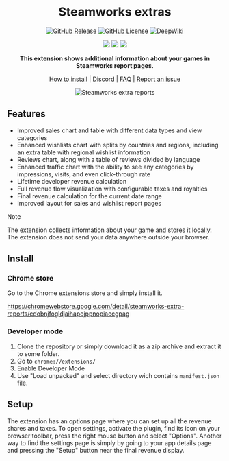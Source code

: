 <div align="center">

# Steamworks extras
[![GitHub Release][github_release_badge]][github_release_link]
[![GitHub License][github_license_badge]][github_license_link]
[![DeepWiki][deepwiki_badge]][deepwiki_link]

[![][chrome_ext_badge]][chrome_ext_link]
[![][chrome_store_rating_badge]][chrome_ext_link]
[![][chrome_store_users_badge]][chrome_ext_link]

**This extension shows additional information about your games in Steamworks report pages.**

[How to install](https://github.com/Flakky/steamworks-extras/wiki/How-to-install) | [Discord](https://discord.gg/zmpUPnP4BM) | [FAQ](https://github.com/Flakky/steamworks-extras/wiki/FAQ) | [Report an issue](https://github.com/Flakky/steamworks-extras/issues)

![Steamworks extra reports](assets/AppDetailsScreenshot.jpg)
</div>

## Features
- Improved sales chart and table with different data types and view categories
- Enhanced wishlists chart with splits by countries and regions, including an extra table with regional wishlist information
- Reviews chart, along with a table of reviews divided by language
- Enhanced traffic chart with the ability to see any categories by impressions, visits, and even click-through rate
- Lifetime developer revenue calculation
- Full revenue flow visualization with configurable taxes and royalties
- Final revenue calculation for the current date range
- Improved layout for sales and wishlist report pages

> [!NOTE]
> The extension collects information about your game and stores it locally. The extension does not send your data anywhere outside your browser.

## Install

### Chrome store
Go to the Chrome extensions store and simply install it.

https://chromewebstore.google.com/detail/steamworks-extra-reports/cdobnjfogldjaihapojppnopiaccgpag

### Developer mode

1. Clone the repository or simply download it as a zip archive and extract it to some folder.
2. Go to `chrome://extensions/`
3. Enable Developer Mode
4. Use "Load unpacked" and select directory wich contains `manifest.json` file.

## Setup

The extension has an options page where you can set up all the revenue shares and taxes. To open settings, activate the plugin, find its icon on your browser toolbar, press the right mouse button and select "Options". Another way to find the settings page is simply by going to your app details page and pressing the "Setup" button near the final revenue display.

<!-- Links for readme -->

[github_license_badge]: https://img.shields.io/github/license/Flakky/steamworks-dev-chrome-ext
[github_license_link]: https://github.com/Flakky/steamworks-dev-chrome-ext/blob/main/LICENSE

[github_release_badge]: https://img.shields.io/github/v/release/Flakky/steamworks-dev-chrome-ext
[github_release_link]: https://github.com/Flakky/steamworks-dev-chrome-ext/releases

[chrome_ext_badge]: https://img.shields.io/badge/Chrome_Extension-test
[chrome_ext_link]: https://chromewebstore.google.com/detail/steamworks-extra-reports/cdobnjfogldjaihapojppnopiaccgpag

[chrome_store_rating_badge]: https://img.shields.io/chrome-web-store/rating/cdobnjfogldjaihapojppnopiaccgpag
[chrome_store_users_badge]: https://img.shields.io/chrome-web-store/users/cdobnjfogldjaihapojppnopiaccgpag

[deepwiki_badge]: https://deepwiki.com/badge.svg
[deepwiki_link]: https://deepwiki.com/Flakky/steamworks-extras


